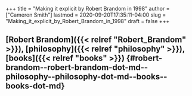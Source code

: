 +++
title = "Making it explicit by Robert Brandom in 1998"
author = ["Cameron Smith"]
lastmod = 2020-09-20T17:35:11-04:00
slug = "Making_it_explicit_by_Robert_Brandom_in_1998"
draft = false
+++

## [Robert Brandom]({{< relref "Robert_Brandom" >}}), [philosophy]({{< relref "philosophy" >}}), [books]({{< relref "books" >}}) {#robert-brandom--robert-brandom-dot-md--philosophy--philosophy-dot-md--books--books-dot-md}

